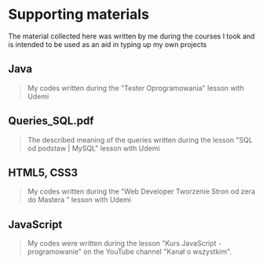 # Supporting materials
The material collected here was written by me during the courses I took and is intended to be used as an aid in typing up my own projects

## Java
> My codes written during the "Tester Oprogramowania" lesson with Udemi

## Queries_SQL.pdf
> The described meaning of the queries written during the lesson "SQL od podstaw | MySQL" lesson with Udemi

## HTML5, CSS3
> My codes written during the "Web Developer Tworzenie Stron od zera do Mastera
" lesson with Udemi

## JavaScript
> My codes were written during the lesson "Kurs JavaScript - programowanie" on the YouTube channel "Kanał o wszystkim".